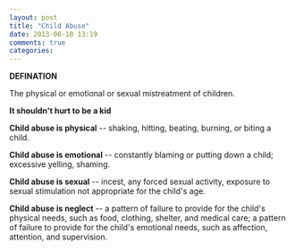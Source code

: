 ```yaml
---
layout: post
title: "Child Abuse"
date: 2013-06-10 13:19
comments: true
categories:
---
```

<b>DEFINATION</b>

The physical or emotional or sexual mistreatment of children.


<b>It shouldn't hurt to be a kid</b>

<b>Child abuse is physical</b> -- shaking, hitting, beating, burning, or biting a child.
    
<b>Child abuse is emotional</b> -- constantly blaming or putting down a child; excessive yelling, shaming.
    
<b>Child abuse is sexual</b> -- incest, any forced sexual activity, exposure to sexual stimulation not appropriate for the child's age.
    
<b>Child abuse is neglect</b> -- a pattern of failure to provide for the child's physical needs, such as food, clothing, shelter, and medical care; a pattern of failure to provide for the child's emotional needs, such as affection, attention, and supervision. 
